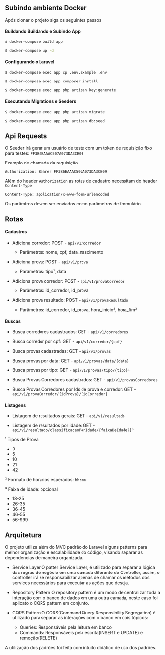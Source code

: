 ## Subindo ambiente Docker
Após clonar o projeto siga os seguintes passos

#### Buildando Buildando e Subindo App
```bash
$ docker-compose build app
```
```bash
$ docker-compose up -d
```

#### Configurando o Laravel
```bash
$ docker-compose exec app cp .env.example .env
```
```bash
$ docker-compose exec app composer install
```
```bash
$ docker-compose exec app php artisan key:generate
```

#### Executando Migrations e Seeders
```bash
$ docker-compose exec app php artisan migrate
```
```bash
$ docker-compose exec app php artisan db:seed
```

## Api Requests
O Seeder irá gerar um usuário de teste com um token de requisição fixo para testes: `FF3B6EAAAC507A073DA3CE09`

Exemplo de chamada da requisição

    Authorization: Bearer FF3B6EAAAC507A073DA3CE09

Além do header `Authorization` as rotas de cadastro necessitam do header `Content-Type`

    Content-Type: application/x-www-form-urlencoded

Os parâmtros devem ser enviados como parâmetros de formulário

## Rotas

#### Cadastros
- Adiciona corredor: POST - `api/v1/corredor`
    - Parâmetros: nome, cpf, data_nascimento

- Adiciona prova: POST - `api/v1/prova`
    - Parâmetros: tipo¹, data

- Adiciona prova corredor: POST - `api/v1/provaCorredor`
    - Parâmetros: id_corredor, id_prova

- Adiciona prova resultado: POST - `api/v1/provaResultado`
    - Parâmetros: id_corredor, id_prova, hora_inicio², hora_fim²

#### Buscas
- Busca corredores cadastrados: GET - `api/v1/corredores`

- Busca corredor por cpf: GET - `api/v1/corredor/{cpf}`

- Busca provas cadastradas: GET - `api/v1/provas`

- Busca provas por data: GET - `api/v1/provas/data/{data}`

- Busca provas por tipo: GET - `api/v1/provas/tipo/{tipo}¹`

- Busca Provas Corredores cadastrados: GET - `api/v1/provasCorredores`

- Busca Provas Corredores por Ids de prova e corredor: GET - `api/v1/provaCorredor/{idProva}/{idCorredor}`

#### Listagens
- Listagem de resultados gerais: GET - `api/v1/resultado`

- Listagem de resultados por idade: GET - `api/v1/resultado/classificacaoPorIdade/{faixaDeIdade?}³`

¹ Tipos de Prova
- 3
- 5
- 10
- 21
- 42

² Formato de horarios esperados: `hh:mm`

³ Faixa de idade: opcional
- 18-25
- 26-35
- 36-45
- 46-55
- 56-999

## Arquitetura
O projeto utiliza além do MVC padrão do Laravel alguns patterns para melhor organização e escalabilidade do código, visando separar as dependencias de maneira organizada.

- Service Layer
O patter Service Layer, é utilizado para separar a lógica das regras de negócio em uma camada diferente do Controller, assim, o controller irá se responsabilizar apenas de chamar os métodos dos services necessários para executar as ações que deseja.

- Repository Pattern
O repository pattern é um modo de centralizar toda a interação com o banco de dados em uma outra camada, neste caso foi aplicato o CQRS pattern em conjunto.

- CQRS Pattern
O CQRS(Command Query Responsibility Segregation) é utilizado para separar as interações com o banco em dois tópicos:

    - Queries: Responsáveis pela leitura em banco
    - Commands: Responsáveis pela escrita(INSERT e UPDATE) e remoção(DELETE)

A utilização dos padrões foi feita com intuito didático de uso dos padrões.